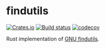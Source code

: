 # findutils

[![Crates.io](https://img.shields.io/crates/v/findutils.svg)](https://crates.io/crates/findutils)
[![Build status](https://ci.appveyor.com/api/projects/status/wrmbs03dn6sb721e/branch/master?svg=true)](https://ci.appveyor.com/project/Arcterus/findutils/branch/master)
[![codecov](https://codecov.io/gh/uutils/findutils/branch/master/graph/badge.svg)](https://codecov.io/gh/uutils/findutils)

Rust implementation of [GNU findutils](https://www.gnu.org/software/findutils/).
